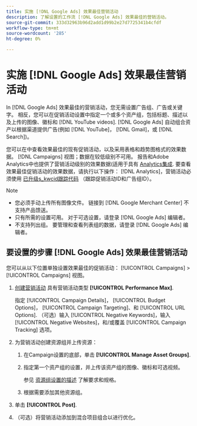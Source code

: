 ```yaml
---
title: 实施 [!DNL Google Ads] 效果最佳营销活动
description: 了解设置的工作流 [!DNL Google Ads] 效果最佳的营销活动。
source-git-commit: 333d32963b96d2add1d99b2e27d7725341b4cfdf
workflow-type: tm+mt
source-wordcount: '285'
ht-degree: 0%

---
```


# 实施 [!DNL Google Ads] 效果最佳营销活动

In [!DNL Google Ads] 效果最佳的营销活动，您无需设置广告组、广告或关键字。 相反，您可以在促销活动设置中指定一个或多个资产组，包括标题、描述以及上传的图像、徽标和 [!DNL YouTube videos]. [!DNL Google Ads] 自动组合资产以根据渠道提供广告(例如 [!DNL YouTube]， [!DNL Gmail]，或 [!DNL Search])。

您可以在中查看效果最佳的现有促销活动，以及采用表格和趋势图格式的效果数据。 [!DNL Campaigns] 视图；数据在较低级别不可用。 报告和Adobe Analytics中也提供了营销活动级别的效果数据(适用于具有 [Analytics集成](/help/integrations/analytics/overview.md). 要查看效果最佳促销活动的效果数据，请执行以下操作： [!DNL Analytics]，营销活动必须使用 [已升级s_kwcid跟踪代码](/help/search-social-commerce/tracking/skwcid-tracking-parameter.md) （跟踪促销活动ID和广告组ID）。

>[!NOTE]
>
>* 您必须手动上传所有图像文件。 链接到 [!DNL Google Merchant Center] 不支持产品馈送。
>* 只有所需的设置可用。 对于可选设置，请登录 [!DNL Google Ads] 编辑者。
>* 不支持列出组。 要管理和查看列表组的数据，请登录 [!DNL Google Ads] 编辑者。


## 要设置的步骤 [!DNL Google Ads] 效果最佳营销活动

您可以从以下位置单独设置效果最佳的促销活动： [!UICONTROL Campaigns] > [!UICONTROL Campaigns] 视图。

1. [创建营销活动](/help/search-social-commerce/campaign-management/campaigns/campaign-manage.md) 具有营销活动类型 **[!UICONTROL Performance Max]**.

   指定 [!UICONTROL Campaign Details]， [!UICONTROL Budget Options]， [!UICONTROL Campaign Targeting]、和 [!UICONTROL URL Options]. （可选）输入 [!UICONTROL Negative Keywords]，输入 [!UICONTROL Negative Websites]，和/或覆盖 [!UICONTROL Campaign Tracking] 选项。

1. 为营销活动创建资源组并上传资源：

   1. 在Campaign设置的底部，单击 **[!UICONTROL Manage Asset Groups]**.

   1. 指定第一个资产组的设置，并上传该资产组的图像、徽标和可选视频。

      参见 [资源组设置的描述](/help/search-social-commerce/campaign-management/campaigns/campaign-settings-google.md) 了解要求和规格。

   1. 根据需要添加其他资源组。

1. 单击 **[!UICONTROL Post]**.

1. （可选）将营销活动添加到混合项目组合以进行优化。
